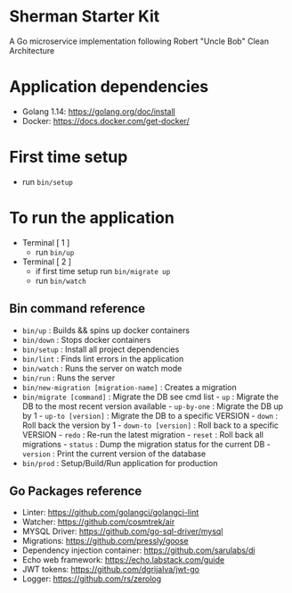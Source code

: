 # Sherman Starter Kit
A Go microservice implementation following Robert "Uncle Bob" Clean Architecture

# Application dependencies
- Golang 1.14: https://golang.org/doc/install
- Docker: https://docs.docker.com/get-docker/

# First time setup
- run ```bin/setup```

# To run the application
- Terminal [ 1 ]
    - run ```bin/up```
- Terminal [ 2 ]
    - if first time setup run ```bin/migrate up```
    - run ```bin/watch```
    
## Bin command reference
- ```bin/up```                              : Builds && spins up docker containers  
- ```bin/down```                            : Stops docker containers
- ```bin/setup```                           : Install all project dependencies
- ```bin/lint```                            : Finds lint errors in the application
- ```bin/watch```                           : Runs the server on watch mode
- ```bin/run```                             : Runs the server
- ```bin/new-migration [migration-name]```  : Creates a migration
- ```bin/migrate [command]```               : Migrate the DB see cmd list
        - ```up```                          : Migrate the DB to the most recent version available
        - ```up-by-one```                   : Migrate the DB up by 1
        - ```up-to [version]```             : Migrate the DB to a specific VERSION
        - ```down```                        : Roll back the version by 1
        - ```down-to [version]```           : Roll back to a specific VERSION
        - ```redo```                        : Re-run the latest migration
        - ```reset```                       : Roll back all migrations
        - ```status```                      : Dump the migration status for the current DB
        - ```version```                     : Print the current version of the database
- ```bin/prod```                            : Setup/Build/Run application for production

## Go Packages reference
- Linter: https://github.com/golangci/golangci-lint
- Watcher: https://github.com/cosmtrek/air
- MYSQL Driver: https://github.com/go-sql-driver/mysql
- Migrations: https://github.com/pressly/goose
- Dependency injection container: https://github.com/sarulabs/di
- Echo web framework: https://echo.labstack.com/guide
- JWT tokens: https://github.com/dgrijalva/jwt-go
- Logger: https://github.com/rs/zerolog
